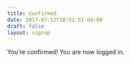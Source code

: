 ```yaml
---
title: Confirmed
date: 2017-07-12T18:52:51-04:00
draft: false
layout: signup
---
```


You're confirmed! You are now logged in.
